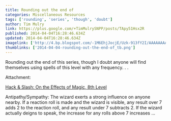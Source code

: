 ```yaml
---
title: Rounding out the end of
categories: Miscellaneous Resources
tags: ['rounding', 'series', 'though', 'doubt']
author: Tim Mulry
link: https://plus.google.com/+TimMulrySNPP/posts/TApy51Hsx2R
published: 2014-04-04T16:28:46.634Z
updated: 2014-04-04T16:28:46.634Z
imagelink: ['http://4.bp.blogspot.com/-1M6EhjJocjE/Uzk-913fY2I/AAAAAAAACC0/ZFUttZN4tH0/s1600/Tovenaarsleerling_S_Barth.png']
thumblinks: ['2014-04-04-rounding-out-the-end-of_tb.png']
---
```


Rounding out the end of this series, though I doubt anyone will find themselves using spells of this level with any frequency. . .


Attachment:

<a href='http://hackslashmaster.blogspot.com/2014/04/on-effects-of-magic-8th-level.html'>Hack & Slash: On the Effects of Magic, 8th Level</a>


Antipathy/Sympathy: The wizard exerts a strong influence on anyone nearby. If a reaction roll is made and the wizard is visible, any result over 7 adds 2 to the reaction roll, and any result under 7 subtracts 2. If the wizard actually deigns to speak, the increase for any rolls above 7 increases ...
